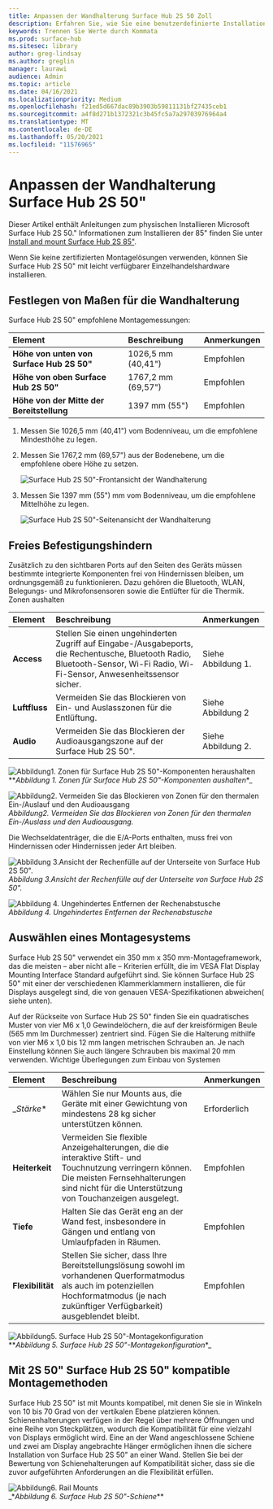 ```yaml
---
title: Anpassen der Wandhalterung Surface Hub 2S 50 Zoll
description: Erfahren Sie, wie Sie eine benutzerdefinierte Installation Surface Hub 2S 50 Zoll ausführen.
keywords: Trennen Sie Werte durch Kommata
ms.prod: surface-hub
ms.sitesec: library
author: greg-lindsay
ms.author: greglin
manager: laurawi
audience: Admin
ms.topic: article
ms.date: 04/16/2021
ms.localizationpriority: Medium
ms.openlocfilehash: f21ed5d667dac89b3903b59811131bf27435ceb1
ms.sourcegitcommit: a4f8d271b1372321c3b45fc5a7a29703976964a4
ms.translationtype: MT
ms.contentlocale: de-DE
ms.lasthandoff: 05/20/2021
ms.locfileid: "11576965"
---
```

# <a name="customize-wall-mount-of-surface-hub-2s-50"></a>Anpassen der Wandhalterung Surface Hub 2S 50"

Dieser Artikel enthält Anleitungen zum physischen Installieren Microsoft Surface Hub 2S 50." Informationen zum Installieren der 85" finden Sie unter [Install and mount Surface Hub 2S 85"](surface-hub-2s-85-install-mount.md).

Wenn Sie keine zertifizierten Montagelösungen verwenden, können Sie Surface Hub 2S 50" mit leicht verfügbarer Einzelhandelshardware installieren.

## <a name="set-wall-mount-measurements"></a>Festlegen von Maßen für die Wandhalterung

Surface Hub 2S 50" empfohlene Montagemessungen:

| Element | Beschreibung | Anmerkungen |
|:------ |:------------- |:------- |
|**Höhe von unten von Surface Hub 2S 50"**| 1026,5 mm (40,41") | Empfohlen |
|**Höhe von oben Surface Hub 2S 50"**| 1767,2 mm (69,57") | Empfohlen |
|**Höhe von der Mitte der Bereitstellung**| 1397 mm (55") | Empfohlen |

1. Messen Sie 1026,5 mm (40,41") vom Bodenniveau, um die empfohlene Mindesthöhe zu legen.

2. Messen Sie 1767,2 mm (69,57") aus der Bodenebene, um die empfohlene obere Höhe zu setzen.

    ![Surface Hub 2S 50"-Frontansicht der Wandhalterung](images/sh2-wall-front.png)

3. Messen Sie 1397 mm (55") mm vom Bodenniveau, um die empfohlene Mittelhöhe zu legen.

    ![Surface Hub 2S 50"-Seitenansicht der Wandhalterung](images/sh2-wall-side.png)


## <a name="obstruction-free-mounting"></a>Freies Befestigungshindern

Zusätzlich zu den sichtbaren Ports auf den Seiten des Geräts müssen bestimmte integrierte Komponenten frei von Hindernissen bleiben, um ordnungsgemäß zu funktionieren. Dazu gehören die Bluetooth, WLAN, Belegungs- und Mikrofonsensoren sowie die Entlüfter für die Thermik.
Zonen aushalten

| Element | Beschreibung | Anmerkungen |
|:---- |:----------- |:----- |
|**Access**| Stellen Sie einen ungehinderten Zugriff auf Eingabe-/Ausgabeports, die Rechentusche, Bluetooth Radio, Bluetooth-Sensor, Wi-Fi Radio, Wi-Fi-Sensor, Anwesenheitssensor sicher. | Siehe Abbildung 1. |
|**Luftfluss**| Vermeiden Sie das Blockieren von Ein- und Auslasszonen für die Entlüftung. | Siehe Abbildung 2  |
|**Audio**| Vermeiden Sie das Blockieren der Audioausgangszone auf der Surface Hub 2S 50". | Siehe Abbildung 2. |

![Abbildung1. Zonen für Surface Hub 2S 50"-Komponenten heraushalten](images/sh2-keepout-zones.png) <br>
**_Abbildung 1. Zonen für Surface Hub 2S 50"-Komponenten aushalten_*_

![Abbildung2. Vermeiden Sie das Blockieren von Zonen für den thermalen Ein-/Auslauf und den Audioausgang](images/sh2-thermal-audio.png) <br>
_*_Abbildung2. Vermeiden Sie das Blockieren von Zonen für den thermalen Ein-/Auslass und den Audioausgang._*_

Die Wechseldatenträger, die die E/A-Ports enthalten, muss frei von Hindernissen oder Hindernissen jeder Art bleiben.

![Abbildung 3.Ansicht der Rechenfülle auf der Unterseite von Surface Hub 2S 50".](images/sh2-ports.png) <br>
_*_Abbildung 3.Ansicht der Rechenfülle auf der Unterseite von Surface Hub 2S 50"._*_

![Abbildung 4. Ungehindertes Entfernen der Rechenabstusche ](images/sh2-cartridge.png) <br>
_*_Abbildung 4. Ungehindertes Entfernen der Rechenabstusche_*_

## <a name="selecting-a-mounting-system"></a>Auswählen eines Montagesystems

Surface Hub 2S 50" verwendet ein 350 mm x 350 mm-Montageframework, das die meisten – aber nicht alle – Kriterien erfüllt, die im VESA Flat Display Mounting Interface Standard aufgeführt sind. Sie können Surface Hub 2S 50" mit einer der verschiedenen Klammerklammern installieren, die für Displays ausgelegt sind, die von genauen VESA-Spezifikationen abweichen( siehe unten).

Auf der Rückseite von Surface Hub 2S 50" finden Sie ein quadratisches Muster von vier M6 x 1,0 Gewindelöchern, die auf der kreisförmigen Beule (565 mm Im Durchmesser) zentriert sind. Fügen Sie die Halterung mithilfe von vier M6 x 1,0 bis 12 mm langen metrischen Schrauben an. Je nach Einstellung können Sie auch längere Schrauben bis maximal 20 mm verwenden.
Wichtige Überlegungen zum Einbau von Systemen

| Element | Beschreibung | Anmerkungen |
|:------ |:------------- |:------- |
|_*Stärke**| Wählen Sie nur Mounts aus, die Geräte mit einer Gewichtung von mindestens 28 kg sicher unterstützen können. | Erforderlich |
|**Heiterkeit**| Vermeiden Sie flexible Anzeigehalterungen, die die interaktive Stift- und Touchnutzung verringern können. Die meisten Fernsehhalterungen sind nicht für die Unterstützung von Touchanzeigen ausgelegt. | Empfohlen |
|**Tiefe**| Halten Sie das Gerät eng an der Wand fest, insbesondere in Gängen und entlang von Umlaufpfaden in Räumen.| Empfohlen |
|**Flexibilität**| Stellen Sie sicher, dass Ihre Bereitstellungslösung sowohl im vorhandenen Querformatmodus als auch im potenziellen Hochformatmodus (je nach zukünftiger Verfügbarkeit) ausgeblendet bleibt. | Empfohlen |

![Abbildung5. Surface Hub 2S 50"-Montagekonfiguration](images/sh2-mount-config.png) <br>
**_Abbildung 5. Surface Hub 2S 50"-Montagekonfiguration_*_


## <a name="mounting-methods-compatible-with-surface-hub-2s-50"></a>Mit 2S 50" Surface Hub 2S 50" kompatible Montagemethoden

Surface Hub 2S 50" ist mit Mounts kompatibel, mit denen Sie sie in Winkeln von 10 bis 70 Grad von der vertikalen Ebene platzieren können. Schienenhalterungen verfügen in der Regel über mehrere Öffnungen und eine Reihe von Steckplätzen, wodurch die Kompatibilität für eine vielzahl von Displays ermöglicht wird. Eine an der Wand angeschlossene Schiene und zwei am Display angebrachte Hänger ermöglichen ihnen die sichere Installation von Surface Hub 2S 50" an einer Wand. Stellen Sie bei der Bewertung von Schienehalterungen auf Kompatibilität sicher, dass sie die zuvor aufgeführten Anforderungen an die Flexibilität erfüllen.

![Abbildung6. Rail Mounts](images/h2gen-railmount.png)<br>
_*_Abbildung 6. Surface Hub 2S 50"-Schiene_**


